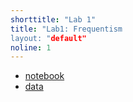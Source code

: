 ```yaml
---
shorttitle: "Lab 1"
title: "Lab1: Frequentism
layout: "default"
noline: 1
---
```


- [notebook](../wiki/lab1.html)
- [data](../wiki/data/US_data.csv)
